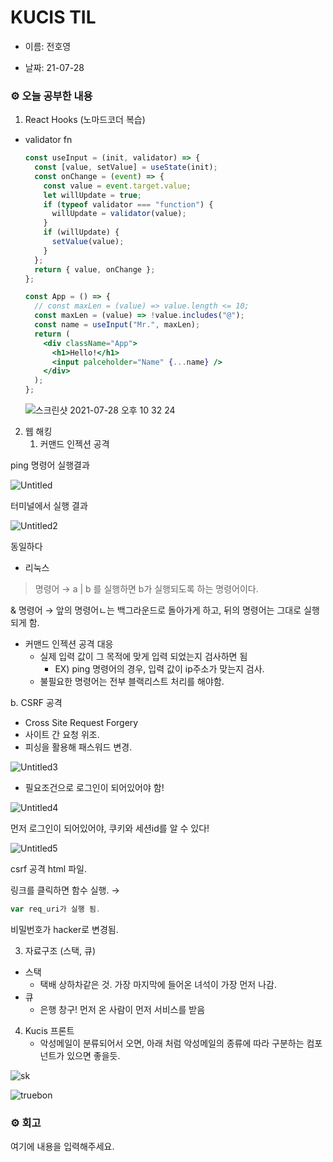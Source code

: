 # KUCIS TIL

- 이름: 전호영

- 날짜: 21-07-28

### ⚙️ 오늘 공부한 내용

1. React Hooks (노마드코더 복습)

- validator fn

  ```jsx
  const useInput = (init, validator) => {
    const [value, setValue] = useState(init);
    const onChange = (event) => {
      const value = event.target.value;
      let willUpdate = true;
      if (typeof validator === "function") {
        willUpdate = validator(value);
      }
      if (willUpdate) {
        setValue(value);
      }
    };
    return { value, onChange };
  };

  const App = () => {
    // const maxLen = (value) => value.length <= 10;
    const maxLen = (value) => !value.includes("@");
    const name = useInput("Mr.", maxLen);
    return (
      <div className="App">
        <h1>Hello!</h1>
        <input palceholder="Name" {...name} />
      </div>
    );
  };
  ```

  ![스크린샷 2021-07-28 오후 10 32 24](https://user-images.githubusercontent.com/78394999/127341637-4060da22-b6dc-4b62-89aa-eb98fea15ef2.png)

2. 웹 해킹
   1. 커맨드 인젝션 공격

ping 명령어 실행결과

![Untitled](https://user-images.githubusercontent.com/78394999/127342040-ec68076c-9d50-4d22-b1bc-43af8159edba.png)

터미널에서 실행 결과

![Untitled2](https://user-images.githubusercontent.com/78394999/127342067-d5af045f-fbc0-4b5b-9dc7-aeccb8a4e627.png)

동일하다

- 리눅스

> 명령어 → a | b 를 실행하면 b가 실행되도록 하는 명령어이다.

& 명령어 → 앞의 명령어ㄴ는 백그라운드로 돌아가게 하고, 뒤의 명령어는 그대로 실행되게 함.

- 커맨드 인젝션 공격 대응
  - 실제 입력 값이 그 목적에 맞게 입력 되었는지 검사하면 됨
    - EX) ping 명령어의 경우, 입력 값이 ip주소가 맞는지 검사.
  - 불필요한 명령어는 전부 블랙리스트 처리를 해야함.

b. CSRF 공격

- Cross Site Request Forgery
- 사이트 간 요청 위조.
- 피싱을 활용해 패스워드 변경.

![Untitled3](https://user-images.githubusercontent.com/78394999/127342109-c4c46f4f-8ebd-4ad1-8198-b05ec971abc3.png)

- 필요조건으로 로그인이 되어있어야 함!

![Untitled4](https://user-images.githubusercontent.com/78394999/127342134-d248d32f-780b-460a-9e79-a671737694c2.png)

먼저 로그인이 되어있어야, 쿠키와 세션id를 알 수 있다!

![Untitled5](https://user-images.githubusercontent.com/78394999/127342166-0312d377-57ca-4064-bb6b-ca57e81be9fc.png)

csrf 공격 html 파일.

링크를 클릭하면 함수 실행. →

```jsx
var req_uri가 실행 됨.
```

비밀번호가 hacker로 변경됨.

3. 자료구조 (스택, 큐)

- 스택
  - 택배 상하차같은 것. 가장 마지막에 들어온 녀석이 가장 먼저 나감.
- 큐
  - 은행 창구! 먼저 온 사람이 먼저 서비스를 받음

4. Kucis 프론트
   - 악성메일이 분류되어서 오면, 아래 처럼 악성메일의 종류에 따라 구분하는 컴포넌트가 있으면 좋을듯.

![sk](https://user-images.githubusercontent.com/78394999/127342310-1249be54-c687-4f5a-88a6-26dc232435f7.jpeg)

![truebon](https://user-images.githubusercontent.com/78394999/127342354-f6625c4a-54aa-40de-aac9-358c853b4ecc.jpeg)

### ⚙️ 회고

여기에 내용을 입력해주세요.

